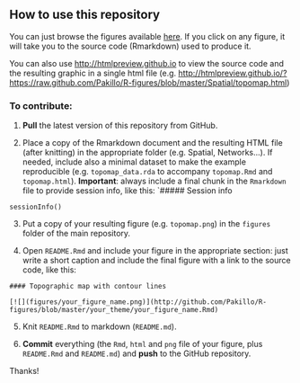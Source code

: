 
## How to use this repository

You can just browse the figures available [here](http://github.com/Pakillo/R-figures). If you click on any figure, it will take you to the source code (Rmarkdown) used to produce it.

You can also use http://htmlpreview.github.io to view the source code and the resulting graphic in a single html file (e.g. http://htmlpreview.github.io/?https://raw.github.com/Pakillo/R-figures/blob/master/Spatial/topomap.html)


### To contribute:

1. **Pull** the latest version of this repository from GitHub.

2. Place a copy of the Rmarkdown document and the resulting HTML file (after knitting) in the appropriate folder (e.g. Spatial, Networks...). If needed, include also a minimal dataset to make the example reproducible (e.g. `topomap_data.rda` to accompany `topomap.Rmd` and `topomap.html`).
**Important**: always include a final chunk in the `Rmarkdown` file to provide session info, like this:
`##### Session info  
```{r sessionInfo, echo=FALSE}  
sessionInfo()  
````  

3. Put a copy of your resulting figure (e.g. `topomap.png`) in the `figures` folder of the main repository.

4. Open `README.Rmd` and include your figure in the appropriate section: just write a short caption and include the final figure with a link to the source code, like this:

`#### Topographic map with contour lines`

`[![](figures/your_figure_name.png)](http://github.com/Pakillo/R-figures/blob/master/your_theme/your_figure_name.Rmd)`
    
5. Knit `README.Rmd` to markdown (`README.md`).
    
6. **Commit** everything (the `Rmd`, `html` and `png` file of your figure, plus `README.Rmd` and `README.md`) and **push**  to the GitHub repository.

Thanks!

